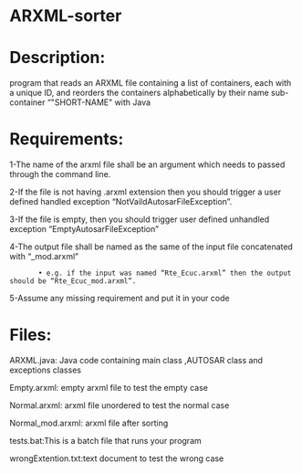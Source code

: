# ARXML-sorter



# Description:
program that reads an ARXML file containing a list of containers, each with a unique ID, and  reorders the containers alphabetically by their name sub- container “"SHORT-NAME" with Java
 

# Requirements:
1-The name of the arxml file shall be an argument which needs to passed through the command line.

2-If the file is not having .arxml extension then you should trigger a user defined handled exception “NotVaildAutosarFileException”.

3-If the file is empty, then you should trigger user defined unhandled exception “EmptyAutosarFileException”

4-The output file shall be named as the same of the input file concatenated with “_mod.arxml”

           • e.g. if the input was named “Rte_Ecuc.arxml” then the output should be “Rte_Ecuc_mod.arxml”.
           
5-Assume any missing requirement and put it in your code
           
# Files:
ARXML.java: Java code containing main class ,AUTOSAR class and exceptions classes

Empty.arxml: empty arxml file to test the empty case

Normal.arxml: arxml file unordered to test the normal case

Normal_mod.arxml: arxml file after sorting

tests.bat:This is a batch file that runs your program

wrongExtention.txt:text document to test the wrong case


